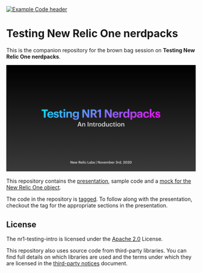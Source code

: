 [![Example Code header](https://github.com/newrelic/opensource-website/raw/master/src/images/categories/Example_Code.png)](https://opensource.newrelic.com/oss-category/#example-code)

# Testing New Relic One nerdpacks

This is the companion repository for the brown bag session on **Testing New Relic One nerdpacks**.

[![screenshot of presentation](screenshot.png)](slides.pdf)

This repository contains the [presentation](slides.pdf), sample code and a [mock for the New Relic One object](__mocks__).

The code in the repository is [tagged](../../tags). To follow along with the presentation, checkout the tag for the appropriate sections in the presentation.

## License
The nr1-testing-intro is licensed under the [Apache 2.0](http://apache.org/licenses/LICENSE-2.0.txt) License.

This repository also uses source code from third-party libraries. You can find full details on which libraries are used and the terms under which they are licensed in the [third-party notices](THIRD_PARTY_NOTICES.md) document.
